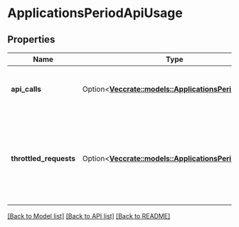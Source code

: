 # ApplicationsPeriodApiUsage

## Properties

Name | Type | Description | Notes
------------ | ------------- | ------------- | -------------
**api_calls** | Option<[**Vec<crate::models::ApplicationsPeriodSeries>**](Applications.Series.md)> | Counts for on API calls made for the time range. | [optional]
**throttled_requests** | Option<[**Vec<crate::models::ApplicationsPeriodSeries>**](Applications.Series.md)> | Instances of blocked requests or requests that crossed the warn threshold during the time range. | [optional]

[[Back to Model list]](../README.md#documentation-for-models) [[Back to API list]](../README.md#documentation-for-api-endpoints) [[Back to README]](../README.md)


